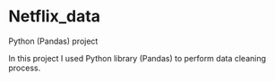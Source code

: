# Netflix_data
Python (Pandas) project

In this project I used Python library (Pandas) to perform data cleaning process.


